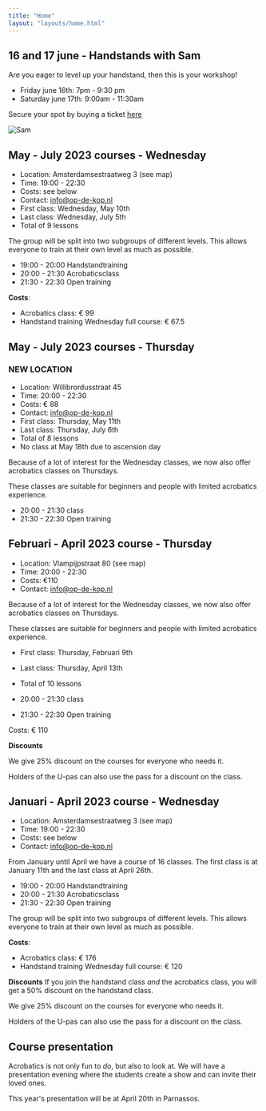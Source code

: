 ```yaml
---
title: "Home"
layout: "layouts/home.html"
---
```


## 16 and 17 june - Handstands with Sam
Are you eager to level up your handstand, then this is your workshop!

- Friday june 16th: 7pm - 9:30 pm 
- Saturday june 17th: 9:00am - 11:30am

Secure your spot by buying a ticket [here](https://www.eventbrite.com/e/tickets-handstands-with-sam-on-hands-623001061947)

![Sam](/static/images/sam-865A5727.jpg)

## May - July 2023 courses - Wednesday
- Location: Amsterdamsestraatweg 3 (see map)
- Time: 19:00 - 22:30
- Costs: see below
- Contact: info@op-de-kop.nl
- First class: Wednesday, May 10th
- Last class: Wednesday, July 5th
- Total of 9 lessons

The group will be split into two subgroups of different levels. This allows everyone to train at their own level as much as possible.

- 19:00 - 20:00 Handstandtraining
- 20:00 - 21:30 Acrobaticsclass
- 21:30 - 22:30 Open training


**Costs**:

- Acrobatics class: € 99
- Handstand training Wednesday full course: € 67.5

## May - July 2023 courses - Thursday
### NEW LOCATION

- Location: Willibrordusstraat 45
- Time: 20:00 - 22:30
- Costs: € 88
- Contact: info@op-de-kop.nl
- First class: Thursday, May 11th
- Last class: Thursday, July 6th
- Total of 8 lessons
- No class at May 18th due to ascension day

Because of a lot of interest for the Wednesday classes, we now also offer  acrobatics classes on Thursdays.

These classes are suitable for beginners and people with limited acrobatics experience.

- 20:00 - 21:30 class
- 21:30 - 22:30 Open training


## Februari - April 2023 course - Thursday

- Location: Vlampijpstraat 80 (see map)
- Time: 20:00 - 22:30
- Costs: €110
- Contact: info@op-de-kop.nl

Because of a lot of interest for the Wednesday classes, we now also offer
acrobatics classes on Thursdays.

These classes are suitable for beginners and people with limited acrobatics experience.

- First class: Thursday, Februari 9th
- Last class: Thursday, April 13th
- Total of 10 lessons

- 20:00 - 21:30 class
- 21:30 - 22:30 Open training

Costs: € 110

**Discounts**

We give 25% discount on the courses for everyone who needs it.

Holders of the U-pas can also use the pass for a discount on the class.

## Januari - April 2023 course - Wednesday

- Location: Amsterdamsestraatweg 3 (see map)
- Time: 19:00 - 22:30
- Costs: see below
- Contact: info@op-de-kop.nl

From January until April we have a course of 16 classes. The first class is at January 11th and the last class at April 26th.

- 19:00 - 20:00 Handstandtraining
- 20:00 - 21:30 Acrobaticsclass
- 21:30 - 22:30 Open training

The group will be split into two subgroups of different levels. This allows everyone to train at their own level as much as possible.

**Costs**:

- Acrobatics class: € 176
- Handstand training Wednesday full course: € 120

**Discounts**
If you join the handstand class _and_ the acrobatics class, you will get a 50% discount on the handstand class.

We give 25% discount on the courses for everyone who needs it.

Holders of the U-pas can also use the pass for a discount on the class.

## Course presentation

Acrobatics is not only fun to _do_, but also to look at. We will have a presentation evening where the students create a show and can invite their loved ones.

This year's presentation will be at April 20th in Parnassos.
